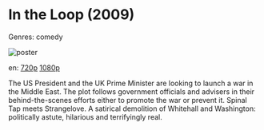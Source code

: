 # In the Loop (2009)

Genres: comedy

![poster](http://image.tmdb.org/t/p/w500/jL6txnziFSeEifQkqnPBtaPaiXU.jpg)

en:
  [720p](magnet:?xt=urn:btih:7EA2528F2943C4C76F90AEF167C6634B3CB38DD2&tr=udp://glotorrents.pw:6969/announce&tr=udp://tracker.opentrackr.org:1337/announce&tr=udp://torrent.gresille.org:80/announce&tr=udp://tracker.openbittorrent.com:80&tr=udp://tracker.coppersurfer.tk:6969&tr=udp://tracker.leechers-paradise.org:6969&tr=udp://p4p.arenabg.ch:1337&tr=udp://tracker.internetwarriors.net:1337)
  [1080p](magnet:?xt=urn:btih:17E9AEACFFD7D487E522F71B3E9758CE0CBFBED3&tr=udp://glotorrents.pw:6969/announce&tr=udp://tracker.opentrackr.org:1337/announce&tr=udp://torrent.gresille.org:80/announce&tr=udp://tracker.openbittorrent.com:80&tr=udp://tracker.coppersurfer.tk:6969&tr=udp://tracker.leechers-paradise.org:6969&tr=udp://p4p.arenabg.ch:1337&tr=udp://tracker.internetwarriors.net:1337)
  


The US President and the UK Prime Minister are looking to launch a war in the Middle East. The plot follows government officials and advisers in their behind-the-scenes efforts either to promote the war or prevent it. Spinal Tap meets Strangelove. A satirical demolition of Whitehall and Washington: politically astute, hilarious and terrifyingly real.